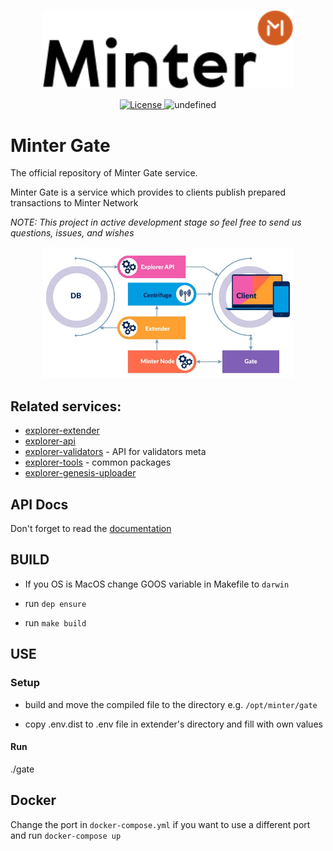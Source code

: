 <p align="center" background="black"><img src="minter-logo.svg" width="400"></p>

<p align="center" style="text-align: center;">
    <a href="https://github.com/daniildulin/explorer-gate/blob/master/LICENSE">
        <img src="https://img.shields.io/packagist/l/doctrine/orm.svg" alt="License">
    </a>
    <img alt="undefined" src="https://img.shields.io/github/last-commit/MinterTeam/explorer-gate.svg">
</p>

# Minter Gate

The official repository of Minter Gate service.

Minter Gate is a service which provides to clients publish prepared transactions to Minter Network

_NOTE: This project in active development stage so feel free to send us questions, issues, and wishes_

<p align="center" background="black"><img src="minter-explorer.jpeg" width="400"></p>

## Related services:
- [explorer-extender](https://github.com/MinterTeam/minter-explorer-extender)
- [explorer-api](https://github.com/MinterTeam/minter-explorer-api)
- [explorer-validators](https://github.com/MinterTeam/minter-explorer-validators) - API for validators meta
- [explorer-tools](https://github.com/MinterTeam/minter-explorer-tools) - common packages
- [explorer-genesis-uploader](https://github.com/MinterTeam/explorer-genesis-uploader)

## API Docs

Don't forget to read the [documentation](https://minterteam.github.io/minter-gate-docs/)

## BUILD

- If you OS is MacOS change GOOS variable in Makefile to `darwin`

- run `dep ensure`

- run `make build`

## USE

### Setup

- build and move the compiled file to the directory e.g. `/opt/minter/gate`

- copy .env.dist to .env file in extender's directory and fill with own values

#### Run

./gate

## Docker

Change the port in `docker-compose.yml` if you want to use a different port and run  `docker-compose up`
